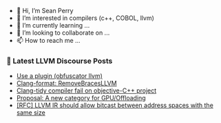 - 👋 Hi, I’m Sean Perry
- 👀 I’m interested in compilers (c++, COBOL, llvm)
- 🌱 I’m currently learning ...
- 💞️ I’m looking to collaborate on ...
- 📫 How to reach me ...

<!---
s66perry/s66perry is a ✨ special ✨ repository because its `README.md` (this file) appears on your GitHub profile.
You can click the Preview link to take a look at your changes.
--->
### 📕 Latest LLVM Discourse Posts

<!-- DISCOURSE-LLVM:START -->
- [Use a plugin &lpar;obfuscator llvm&rpar;](https://llvm.discourse.group/t/use-a-plugin-obfuscator-llvm/5775/1)
- [Clang-format: RemoveBracesLLVM](https://llvm.discourse.group/t/clang-format-removebracesllvm/5771/1)
- [Clang-tidy compiler fail on objective-C++ project](https://llvm.discourse.group/t/clang-tidy-compiler-fail-on-objective-c-project/5727/2)
- [Proposal: A new category for GPU/Offloading](https://llvm.discourse.group/t/proposal-a-new-category-for-gpu-offloading/5762/1)
- [[RFC] LLVM IR should allow bitcast between address spaces with the same size](https://llvm.discourse.group/t/rfc-llvm-ir-should-allow-bitcast-between-address-spaces-with-the-same-size/5759/1)
<!-- DISCOURSE-LLVM:END -->
